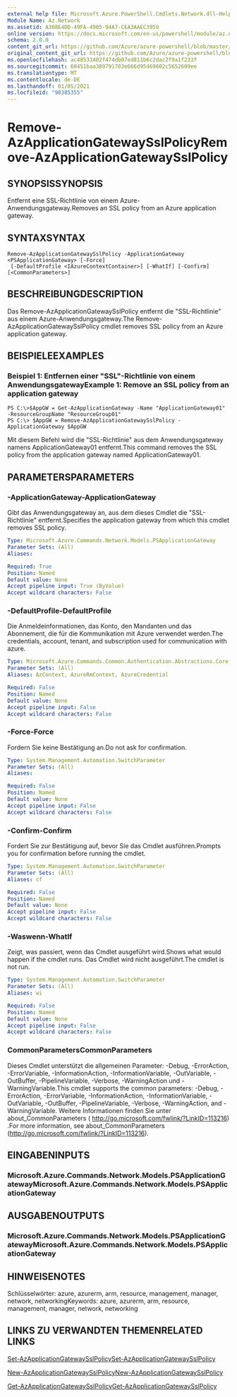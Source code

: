 ```yaml
---
external help file: Microsoft.Azure.PowerShell.Cmdlets.Network.dll-Help.xml
Module Name: Az.Network
ms.assetid: A308E4DD-49FA-4905-94A7-CEA3AAEC3959
online version: https://docs.microsoft.com/en-us/powershell/module/az.network/remove-azapplicationgatewaysslpolicy
schema: 2.0.0
content_git_url: https://github.com/Azure/azure-powershell/blob/master/src/Network/Network/help/Remove-AzApplicationGatewaySslPolicy.md
original_content_git_url: https://github.com/Azure/azure-powershell/blob/master/src/Network/Network/help/Remove-AzApplicationGatewaySslPolicy.md
ms.openlocfilehash: ac48531402f474db07ed811b6c2dac2f9a1f233f
ms.sourcegitcommit: 68451baa389791703e666d95469602c5652609ee
ms.translationtype: MT
ms.contentlocale: de-DE
ms.lasthandoff: 01/05/2021
ms.locfileid: "98385355"
---
```

# <span data-ttu-id="5d2ac-101">Remove-AzApplicationGatewaySslPolicy</span><span class="sxs-lookup"><span data-stu-id="5d2ac-101">Remove-AzApplicationGatewaySslPolicy</span></span>

## <span data-ttu-id="5d2ac-102">SYNOPSIS</span><span class="sxs-lookup"><span data-stu-id="5d2ac-102">SYNOPSIS</span></span>
<span data-ttu-id="5d2ac-103">Entfernt eine SSL-Richtlinie von einem Azure-Anwendungsgateway.</span><span class="sxs-lookup"><span data-stu-id="5d2ac-103">Removes an SSL policy from an Azure application gateway.</span></span>

## <span data-ttu-id="5d2ac-104">SYNTAX</span><span class="sxs-lookup"><span data-stu-id="5d2ac-104">SYNTAX</span></span>

```
Remove-AzApplicationGatewaySslPolicy -ApplicationGateway <PSApplicationGateway> [-Force]
 [-DefaultProfile <IAzureContextContainer>] [-WhatIf] [-Confirm] [<CommonParameters>]
```

## <span data-ttu-id="5d2ac-105">BESCHREIBUNG</span><span class="sxs-lookup"><span data-stu-id="5d2ac-105">DESCRIPTION</span></span>
<span data-ttu-id="5d2ac-106">Das Remove-AzApplicationGatewaySslPolicy entfernt die "SSL-Richtlinie" aus einem Azure-Anwendungsgateway.</span><span class="sxs-lookup"><span data-stu-id="5d2ac-106">The Remove-AzApplicationGatewaySslPolicy cmdlet removes SSL policy from an Azure application gateway.</span></span>

## <span data-ttu-id="5d2ac-107">BEISPIELE</span><span class="sxs-lookup"><span data-stu-id="5d2ac-107">EXAMPLES</span></span>

### <span data-ttu-id="5d2ac-108">Beispiel 1: Entfernen einer "SSL"-Richtlinie von einem Anwendungsgateway</span><span class="sxs-lookup"><span data-stu-id="5d2ac-108">Example 1: Remove an SSL policy from an application gateway</span></span>
```
PS C:\>$AppGW = Get-AzApplicationGateway -Name "ApplicationGateway01" -ResourceGroupName "ResourceGroup01"
PS C:\> $AppGW = Remove-AzApplicationGatewaySslPolicy -ApplicationGateway $AppGW
```

<span data-ttu-id="5d2ac-109">Mit diesem Befehl wird die "SSL-Richtlinie" aus dem Anwendungsgateway namens ApplicationGateway01 entfernt.</span><span class="sxs-lookup"><span data-stu-id="5d2ac-109">This command removes the SSL policy from the application gateway named ApplicationGateway01.</span></span>

## <span data-ttu-id="5d2ac-110">PARAMETERS</span><span class="sxs-lookup"><span data-stu-id="5d2ac-110">PARAMETERS</span></span>

### <span data-ttu-id="5d2ac-111">-ApplicationGateway</span><span class="sxs-lookup"><span data-stu-id="5d2ac-111">-ApplicationGateway</span></span>
<span data-ttu-id="5d2ac-112">Gibt das Anwendungsgateway an, aus dem dieses Cmdlet die "SSL-Richtlinie" entfernt.</span><span class="sxs-lookup"><span data-stu-id="5d2ac-112">Specifies the application gateway from which this cmdlet removes SSL policy.</span></span>

```yaml
Type: Microsoft.Azure.Commands.Network.Models.PSApplicationGateway
Parameter Sets: (All)
Aliases:

Required: True
Position: Named
Default value: None
Accept pipeline input: True (ByValue)
Accept wildcard characters: False
```

### <span data-ttu-id="5d2ac-113">-DefaultProfile</span><span class="sxs-lookup"><span data-stu-id="5d2ac-113">-DefaultProfile</span></span>
<span data-ttu-id="5d2ac-114">Die Anmeldeinformationen, das Konto, den Mandanten und das Abonnement, die für die Kommunikation mit Azure verwendet werden.</span><span class="sxs-lookup"><span data-stu-id="5d2ac-114">The credentials, account, tenant, and subscription used for communication with azure.</span></span>

```yaml
Type: Microsoft.Azure.Commands.Common.Authentication.Abstractions.Core.IAzureContextContainer
Parameter Sets: (All)
Aliases: AzContext, AzureRmContext, AzureCredential

Required: False
Position: Named
Default value: None
Accept pipeline input: False
Accept wildcard characters: False
```

### <span data-ttu-id="5d2ac-115">-Force</span><span class="sxs-lookup"><span data-stu-id="5d2ac-115">-Force</span></span>
<span data-ttu-id="5d2ac-116">Fordern Sie keine Bestätigung an.</span><span class="sxs-lookup"><span data-stu-id="5d2ac-116">Do not ask for confirmation.</span></span>

```yaml
Type: System.Management.Automation.SwitchParameter
Parameter Sets: (All)
Aliases:

Required: False
Position: Named
Default value: None
Accept pipeline input: False
Accept wildcard characters: False
```

### <span data-ttu-id="5d2ac-117">-Confirm</span><span class="sxs-lookup"><span data-stu-id="5d2ac-117">-Confirm</span></span>
<span data-ttu-id="5d2ac-118">Fordert Sie zur Bestätigung auf, bevor Sie das Cmdlet ausführen.</span><span class="sxs-lookup"><span data-stu-id="5d2ac-118">Prompts you for confirmation before running the cmdlet.</span></span>

```yaml
Type: System.Management.Automation.SwitchParameter
Parameter Sets: (All)
Aliases: cf

Required: False
Position: Named
Default value: None
Accept pipeline input: False
Accept wildcard characters: False
```

### <span data-ttu-id="5d2ac-119">-Waswenn</span><span class="sxs-lookup"><span data-stu-id="5d2ac-119">-WhatIf</span></span>
<span data-ttu-id="5d2ac-120">Zeigt, was passiert, wenn das Cmdlet ausgeführt wird.</span><span class="sxs-lookup"><span data-stu-id="5d2ac-120">Shows what would happen if the cmdlet runs.</span></span>
<span data-ttu-id="5d2ac-121">Das Cmdlet wird nicht ausgeführt.</span><span class="sxs-lookup"><span data-stu-id="5d2ac-121">The cmdlet is not run.</span></span>

```yaml
Type: System.Management.Automation.SwitchParameter
Parameter Sets: (All)
Aliases: wi

Required: False
Position: Named
Default value: None
Accept pipeline input: False
Accept wildcard characters: False
```

### <span data-ttu-id="5d2ac-122">CommonParameters</span><span class="sxs-lookup"><span data-stu-id="5d2ac-122">CommonParameters</span></span>
<span data-ttu-id="5d2ac-123">Dieses Cmdlet unterstützt die allgemeinen Parameter: -Debug, -ErrorAction, -ErrorVariable, -InformationAction, -InformationVariable, -OutVariable, -OutBuffer, -PipelineVariable, -Verbose, -WarningAction und -WarningVariable.</span><span class="sxs-lookup"><span data-stu-id="5d2ac-123">This cmdlet supports the common parameters: -Debug, -ErrorAction, -ErrorVariable, -InformationAction, -InformationVariable, -OutVariable, -OutBuffer, -PipelineVariable, -Verbose, -WarningAction, and -WarningVariable.</span></span> <span data-ttu-id="5d2ac-124">Weitere Informationen finden Sie unter about_CommonParameters ( http://go.microsoft.com/fwlink/?LinkID=113216) .</span><span class="sxs-lookup"><span data-stu-id="5d2ac-124">For more information, see about_CommonParameters (http://go.microsoft.com/fwlink/?LinkID=113216).</span></span>

## <span data-ttu-id="5d2ac-125">EINGABEN</span><span class="sxs-lookup"><span data-stu-id="5d2ac-125">INPUTS</span></span>

### <span data-ttu-id="5d2ac-126">Microsoft.Azure.Commands.Network.Models.PSApplicationGateway</span><span class="sxs-lookup"><span data-stu-id="5d2ac-126">Microsoft.Azure.Commands.Network.Models.PSApplicationGateway</span></span>

## <span data-ttu-id="5d2ac-127">AUSGABEN</span><span class="sxs-lookup"><span data-stu-id="5d2ac-127">OUTPUTS</span></span>

### <span data-ttu-id="5d2ac-128">Microsoft.Azure.Commands.Network.Models.PSApplicationGateway</span><span class="sxs-lookup"><span data-stu-id="5d2ac-128">Microsoft.Azure.Commands.Network.Models.PSApplicationGateway</span></span>

## <span data-ttu-id="5d2ac-129">HINWEISE</span><span class="sxs-lookup"><span data-stu-id="5d2ac-129">NOTES</span></span>
<span data-ttu-id="5d2ac-130">Schlüsselwörter: azure, azurerm, arm, resource, management, manager, network, networking</span><span class="sxs-lookup"><span data-stu-id="5d2ac-130">Keywords: azure, azurerm, arm, resource, management, manager, network, networking</span></span>

## <span data-ttu-id="5d2ac-131">LINKS ZU VERWANDTEN THEMEN</span><span class="sxs-lookup"><span data-stu-id="5d2ac-131">RELATED LINKS</span></span>

[<span data-ttu-id="5d2ac-132">Set-AzApplicationGatewaySslPolicy</span><span class="sxs-lookup"><span data-stu-id="5d2ac-132">Set-AzApplicationGatewaySslPolicy</span></span>](./Set-AzApplicationGatewaySslPolicy.md)

[<span data-ttu-id="5d2ac-133">New-AzApplicationGatewaySslPolicy</span><span class="sxs-lookup"><span data-stu-id="5d2ac-133">New-AzApplicationGatewaySslPolicy</span></span>](./New-AzApplicationGatewaySslPolicy.md)

[<span data-ttu-id="5d2ac-134">Get-AzApplicationGatewaySslPolicy</span><span class="sxs-lookup"><span data-stu-id="5d2ac-134">Get-AzApplicationGatewaySslPolicy</span></span>](./Get-AzApplicationGatewaySslPolicy.md)

